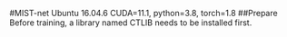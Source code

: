 #MIST-net
Ubuntu 16.04.6
CUDA=11.1, python=3.8, torch=1.8
##Prepare
Before training, a library named CTLIB needs to be installed first.
